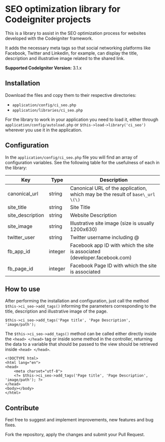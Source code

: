 # SEO optimization library for Codeigniter projects

This is a library to assist in the SEO optimization process for websites developed with the Codeigniter framework.

It adds the necessary meta tags so that social networking platforms like Facebook, Twitter and Linkedin, for example, can display the title, description and illustrative image related to the shared link.

**Supported CodeIgniter Version:** 3.1.x

## Installation

Download the files and copy them to their respective directories:

- `application/config/ci_seo.php`
- `application/libraries/ci_seo.php`

For the library to work in your application you need to load it, either through `application/config/autoload.php` or `$this->load->library('ci_seo')` wherever you use it in the application.

## Configuration

In the `application/config/ci_seo.php` file you will find an array of configuration variables. See the following table for the usefulness of each in the library:

| Key               | Type    | Description                                                                    |
|-------------------|---------|--------------------------------------------------------------------------------|
| canonical\_url    | string  | Canonical URL of the application, which may be the result of `base\_url \(\)`  |
| site\_title       | string  | Site Title                                                                     |
| site\_description | string  | Website Description                                                            |
| site\_image       | string  | Illustrative site image \(size is usually 1200x630\)                           |
| twitter\_user     | string  | Twitter username including @                                                   |
| fb\_app\_id       | integer | Facebook app ID with which the site is associated \(developer\.facebook\.com\) |
| fb\_page\_id      | integer | Facebook Page ID with which the site is associated                             |

## How to use

After performing the installation and configuration, just call the method `$this->ci_seo->add_tags()` informing the parameters corresponding to the title, description and illustrative image of the page.

```
$this->ci_seo->add_tags('Page title', 'Page Description', 'image/path');
```

The `$this->ci_seo->add_tags()` method can be called either directly inside the `<head> </head>` tag or inside some method in the controller, returning the data to a variable that should be passed to the view should be retrieved inside `<head> </head>`.

```
<!DOCTYPE html>
<html lang="en">
<head>
	<meta charset="utf-8">
    <?= $this->ci_seo->add_tags('Page title', 'Page Description', 'image/path'); ?>
</head>
<body></body>
</html>
```

## Contribute

Feel free to suggest and implement improvements, new features and bug fixes.

Fork the repository, apply the changes and submit your Pull Request.